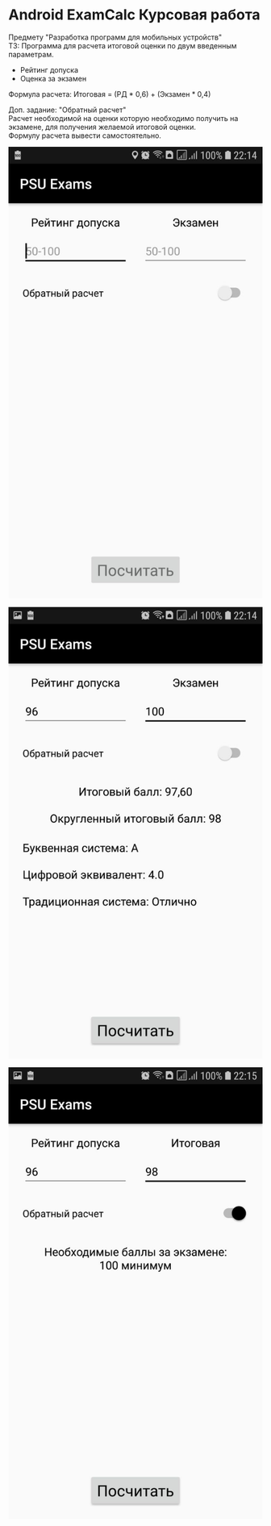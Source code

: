 # Android ExamCalc Курсовая работа

Предмету "Разработка программ для мобильных устройств"  
ТЗ: Программа для расчета итоговой оценки по двум введенным параметрам.
- Рейтинг допуска
- Оценка за экзамен

Формула расчета: Итоговая = (РД * 0,6) + (Экзамен * 0,4)

Доп. задание: "Обратный расчет"  
Расчет необходимой на оценки которую необходимо получить на экзамене, для получения желаемой итоговой оценки.   
Формулу расчета вывести самостоятельно.  

![Screenshot](Screenshot_1.png)

![Screenshot](Screenshot_2.png)

![Screenshot](Screenshot_3.png)
